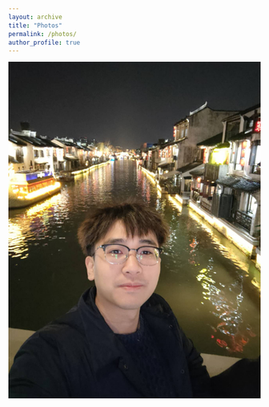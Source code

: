 ```yaml
---
layout: archive
title: "Photos"
permalink: /photos/
author_profile: true
---
```


![pic](/images/ryh.jpg)

